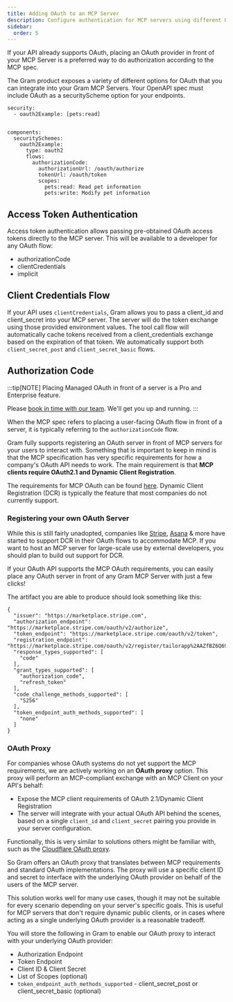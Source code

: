 ```yaml
---
title: Adding OAuth to an MCP Server
description: Configure authentication for MCP servers using different OAuth methods
sidebar:
  order: 5
---
```


If your API already supports OAuth, placing an OAuth provider in front of your MCP Server is a preferred way to do authorization according to the MCP spec.

The Gram product exposes a variety of different options for OAuth that you can integrate into your Gram MCP Servers.
Your OpenAPI spec must include OAuth as a securityScheme option for your endpoints.

```
security:
  - oauth2Example: [pets:read]


components:
  securitySchemes:
    oauth2Example:
      type: oauth2
      flows:
        authorizationCode:
          authorizationUrl: /oauth/authorize
          tokenUrl: /oauth/token
          scopes:
            pets:read: Read pet information
            pets:write: Modify pet information
```

## Access Token Authentication

Access token authentication allows passing pre-obtained OAuth access tokens directly to the MCP server. This will be available to a developer for any OAuth flow:
- authorizationCode
- clientCredentials
- implicit

## Client Credentials Flow

If your API uses `clientCredentials`, Gram allows you to pass a client_id and client_secret into your MCP server. The server will do the token exchange using those provided environment values. The tool call flow will automatically cache tokens received from a client_credentials exchange based on the expiration of that token. We automatically support both `client_secret_post` and `client_secret_basic` flows.

## Authorization Code

:::tip[NOTE]
Placing Managed OAuth in front of a server is a Pro and Enterprise feature.

Please [book in time with our team](https://calendly.com/sagar-speakeasy/30min). We'll get you up and running.
:::


When the MCP spec refers to placing a user-facing OAuth flow in front of a server, it is typically referring to the `authorizationCode` flow.

Gram fully supports registering an OAuth server in front of MCP servers for your users to interact with. Something that is important to keep in mind is that the MCP specification has very specific requirements for how a company's OAuth API needs to work. The main requirement is that **MCP clients require OAuth2.1 and Dynamic Client Registration**.

The requirements for MCP OAuth can be found [here](https://modelcontextprotocol.io/specification/draft/basic/authorization#protocol-requirements). Dynamic Client Registration (DCR) is typically the feature that most companies do not currently support.

### Registering your own OAuth Server

While this is still fairly unadopted, companies like [Stripe](https://docs.stripe.com/mcp), [Asana](https://developers.asana.com/docs/integrating-with-asanas-mcp-server) & more have started to support DCR in their OAuth flows to accommodate MCP. If you want to host an MCP server for large-scale use by external developers, you should plan to build out support for DCR.

If your OAuth API supports the MCP OAuth requirements, you can easily place any OAuth server in front of any Gram MCP Server with just a few clicks!

The artifact you are able to produce should look something like this:

```
{
  "issuer": "https://marketplace.stripe.com",
  "authorization_endpoint": "https://marketplace.stripe.com/oauth/v2/authorize",
  "token_endpoint": "https://marketplace.stripe.com/oauth/v2/token",
  "registration_endpoint": "https://marketplace.stripe.com/oauth/v2/register/tailorapp%2AAZfBZ6Q69QAAADJI%23EhcKFWFjY3RfMVJlaTA0QUo4QktoWGxzQw",
  "response_types_supported": [
    "code"
  ],
  "grant_types_supported": [
    "authorization_code",
    "refresh_token"
  ],
  "code_challenge_methods_supported": [
    "S256"
  ],
  "token_endpoint_auth_methods_supported": [
    "none"
  ]
}
```


### OAuth Proxy

For companies whose OAuth systems do not yet support the MCP requirements, we are actively working on an **OAuth proxy** option. This proxy will perform an MCP-compliant exchange with an MCP Client on your API's behalf:

- Expose the MCP client requirements of OAuth 2.1/Dynamic Client Registration
- The server will integrate with your actual OAuth API behind the scenes, based on a single `client_id` and `client_secret` pairing you provide in your server configuration.

Functionally, this is very similar to solutions others might be familiar with, such as the [Cloudflare OAuth proxy](https://blog.cloudflare.com/remote-model-context-protocol-servers-mcp/#workers-oauth-provider-an-oauth-2-1-provider-library-for-cloudflare-workers).

So Gram offers an OAuth proxy that translates between MCP requirements and standard OAuth implementations. The proxy will use a specific client ID and secret to interface with the underlying OAuth provider on behalf of the users of the MCP server.

This solution works well for many use cases, though it may not be suitable for every scenario depending on your server's specific goals. This is useful for MCP servers that don't require dynamic public clients, or in cases where acting as a single underlying OAuth provider is a reasonable tradeoff.

You will store the following in Gram to enable our OAuth proxy to interact with your underlying OAuth provider:
- Authorization Endpoint
- Token Endpoint
- Client ID & Client Secret
- List of Scopes (optional)
- `token_endpoint_auth_methods_supported` - client_secret_post or client_secret_basic (optional)